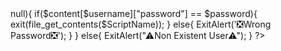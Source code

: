 <?php
function ExitAlert($msg){
    exit("gg.alert('".$msg."')");
}

$JDecode = json_decode(file_get_contents('php://input'),true); 
$FileName = "LoginData.data";
$ScriptName = "";
$username= $JDecode["Username"];
$password=  $JDecode["Password"];
$content =json_decode(file_get_contents($FileName),true);
if ($content == null){
$content =[];
}
if(isset($username) == false || isset($password)== false ||trim($password) == ""|| trim($username) == ""){
ExitAlert('🚫Invalid Username Or Password🚫');
}


if($content[$username] <> null){
	if($content[$username]["password"] == $password){
exit(file_get_contents($ScriptName));
}
else{
ExitAlert('❎Wrong Password❎');
}
	}
	else{
		ExitAlert("⚠Non Existent User⚠");
		}
?>


